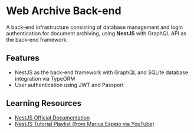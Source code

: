 # Web Archive Back-end
A back-end infrastructure consisting of database management and login authentication for document archiving, using **NestJS** with GraphQL API as the back-end framework.
## Features
- NestJS as the back-end framework with GraphQL and SQLite database integration via TypeORM
- User authentication using JWT and Passport 
## Learning Resources
* [NestJS Official Documentation](https://docs.nestjs.com/)
* [NestJS Tutorial Playlist (from Marius Espejo via YouTube)](https://www.youtube.com/playlist?list=PLlaDAvA2MhR2jb8zavu6I-w1BA878aHcB)
